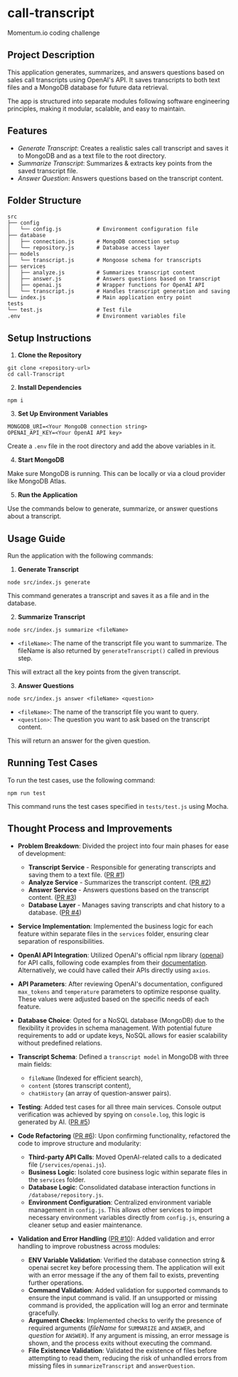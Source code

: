 # call-transcript
Momentum.io coding challenge

## Project Description
This application generates, summarizes, and answers questions based on sales call transcripts using OpenAI's API. It saves transcripts to both text files and a MongoDB database for future data retrieval.

The app is structured into separate modules following software engineering principles, making it modular, scalable, and easy to maintain.

## Features
- *Generate Transcript*: Creates a realistic sales call transcript and saves it to MongoDB and as a text file to the root directory.
- *Summarize Transcript*: Summarizes & extracts key points from the saved transcript file.
- *Answer Question*: Answers questions based on the transcript content.

## Folder Structure
```
src
├── config
│   └── config.js           # Environment configuration file
├── database
│   ├── connection.js       # MongoDB connection setup
│   └── repository.js       # Database access layer
├── models
│   └── transcript.js       # Mongoose schema for transcripts
├── services
│   ├── analyze.js          # Summarizes transcript content
│   ├── answer.js           # Answers questions based on transcript
│   ├── openai.js           # Wrapper functions for OpenAI API
│   └── transcript.js       # Handles transcript generation and saving
└── index.js                # Main application entry point
tests
└── test.js                 # Test file
.env                        # Environment variables file
```

## Setup Instructions
1. **Clone the Repository**
```
git clone <repository-url>
cd call-Transcript
```

2. **Install Dependencies**
```
npm i
```

3. **Set Up Environment Variables**
```
MONGODB_URI=<Your MongoDB connection string>
OPENAI_API_KEY=<Your OpenAI API key>
```
Create a `.env` file in the root directory and add the above variables in it.

4. **Start MongoDB**

Make sure MongoDB is running. This can be locally or via a cloud provider like MongoDB Atlas.

5. **Run the Application**

Use the commands below to generate, summarize, or answer questions about a transcript.

## Usage Guide
Run the application with the following commands:

1. **Generate Transcript**
```
node src/index.js generate
```
This command generates a transcript and saves it as a file and in the database.

2. **Summarize Transcript**
```
node src/index.js summarize <fileName>
```
- `<fileName>`: The name of the transcript file you want to summarize. The fileName is also returned by `generateTranscript()` called in previous step.

This will extract all the key points from the given transcript.

3. **Answer Questions**
```
node src/index.js answer <fileName> <question>
```

- `<fileName>`: The name of the transcript file you want to query.
- `<question>`: The question you want to ask based on the transcript content.

This will return an answer for the given question.

## Running Test Cases

To run the test cases, use the following command:

```
npm run test
```

This command runs the test cases specified in `tests/test.js` using Mocha.


## Thought Process and Improvements

- **Problem Breakdown**: Divided the project into four main phases for ease of development:
    - **Transcript Service** - Responsible for generating transcripts and saving them to a text file. ([PR #1](https://github.com/ApoorvTyagi/call-transcript/pull/1))
    - **Analyze Service** - Summarizes the transcript content. ([PR #2](https://github.com/ApoorvTyagi/call-transcript/pull/2))
    - **Answer Service** - Answers questions based on the transcript content. ([PR #3](https://github.com/ApoorvTyagi/call-transcript/pull/3))
    - **Database Layer** - Manages saving transcripts and chat history to a database. ([PR #4](https://github.com/ApoorvTyagi/call-transcript/pull/4))

- **Service Implementation**: Implemented the business logic for each feature within separate files in the `services` folder, ensuring clear separation of responsibilities.

- **OpenAI API Integration**: Utilized OpenAI's official npm library ([openai](https://www.npmjs.com/package/openai)) for API calls, following code examples from their [documentation](https://platform.openai.com/docs/api-reference/chat?lang=node.js). Alternatively, we could have called their APIs directly using `axios`.

- **API Parameters**: After reviewing OpenAI's documentation, configured `max_tokens` and `temperature` parameters to optimize response quality. These values were adjusted based on the specific needs of each feature.

- **Database Choice**: Opted for a NoSQL database (MongoDB) due to the flexibility it provides in schema management. With potential future requirements to add or update keys, NoSQL allows for easier scalability without predefined relations.

- **Transcript Schema**: Defined a `transcript model` in MongoDB with three main fields:
    - `fileName` (Indexed for efficient search),
    - `content` (stores transcript content),
    - `chatHistory` (an array of question-answer pairs).

- **Testing**: Added test cases for all three main services. Console output verification was achieved by spying on `console.log`, this logic is generated by AI. ([PR #5](https://github.com/ApoorvTyagi/call-transcript/pull/5))

- **Code Refactoring** ([PR #6](https://github.com/ApoorvTyagi/call-transcript/pull/6)): Upon confirming functionality, refactored the code to improve structure and modularity:
    - **Third-party API Calls**: Moved OpenAI-related calls to a dedicated file (`/services/openai.js`).
    - **Business Logic**: Isolated core business logic within separate files in the `services` folder.
    - **Database Logic**: Consolidated database interaction functions in `/database/repository.js`.
    - **Environment Configuration**: Centralized environment variable management in `config.js`. This allows other services to import necessary environment variables directly from `config.js`, ensuring a cleaner setup and easier maintenance.
    
- **Validation and Error Handling** ([PR #10](https://github.com/ApoorvTyagi/call-transcript/pull/10)): Added validation and error handling to improve robustness across modules:
    - **ENV Variable Validation**: Verified the database connection string & openai secret key before processing them. The application will exit with an error message if the any of them fail to exists, preventing further operations.
    - **Command Validation**: Added validation for supported commands to ensure the input command is valid. If an unsupported or missing command is provided, the application will log an error and terminate gracefully.
    - **Argument Checks**: Implemented checks to verify the presence of required arguments (*fileName* for `SUMMARIZE` and `ANSWER`, and *question* for `ANSWER`). If any argument is missing, an error message is shown, and the process exits without executing the command.
    - **File Existence Validation**: Validated the existence of files before attempting to read them, reducing the risk of unhandled errors from missing files in `summarizeTranscript` and `answerQuestion`.